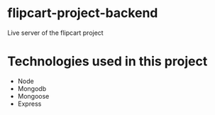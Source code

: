 # flipcart-project-backend
Live server of the flipcart project

# Technologies used in this project
* Node
* Mongodb
* Mongoose
* Express
